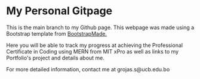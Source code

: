 <html>
<h1>My Personal Gitpage </h1>
  <p>This is the main branch to my Github page. This webpage was made using a Bootstrap template from <a href="https://bootstrapmade.com/">BootstrapMade.</a></p>
  <p>Here you will be able to track my progress at achieving the Professional Certificate in Coding using MERN from MIT xPro as well as links to my Portfolio's project and details about me.</p>
  <p>For more detailed information, contact me at grojas.s@ucb.edu.bo</p>
</html>
